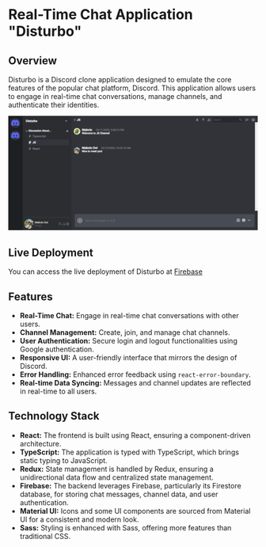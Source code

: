 # Real-Time Chat Application "Disturbo"
## Overview

Disturbo is a Discord clone application designed to emulate the core features of the popular chat platform, Discord. This application allows users to engage in real-time chat conversations, manage channels, and authenticate their identities.

![homepage](https://github.com/londelidess/Disturbo/blob/main/public/Disturbo.png)


## Live Deployment

You can access the live deployment of Disturbo at [Firebase](https://disturbo-9ef64.firebaseapp.com/?_gl=1*4gf19d*_ga*MTkxMDc0MzkxMy4xNjkzOTM2Nzg3*_ga_CW55HF8NVT*MTY5NzA2MzI4NC4xOC4xLjE2OTcwNjQ1MTQuMzEuMC4w)

## Features

- **Real-Time Chat:** Engage in real-time chat conversations with other users.
- **Channel Management:** Create, join, and manage chat channels.
- **User Authentication:** Secure login and logout functionalities using Google authentication.
- **Responsive UI:** A user-friendly interface that mirrors the design of Discord.
- **Error Handling:** Enhanced error feedback using `react-error-boundary`.
- **Real-time Data Syncing:** Messages and channel updates are reflected in real-time to all users.

## Technology Stack

- **React:** The frontend is built using React, ensuring a component-driven architecture.
- **TypeScript:** The application is typed with TypeScript, which brings static typing to JavaScript.
- **Redux:** State management is handled by Redux, ensuring a unidirectional data flow and centralized state management.
- **Firebase:** The backend leverages Firebase, particularly its Firestore database, for storing chat messages, channel data, and user authentication.
- **Material UI:** Icons and some UI components are sourced from Material UI for a consistent and modern look.
- **Sass:** Styling is enhanced with Sass, offering more features than traditional CSS.
